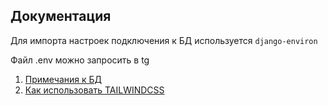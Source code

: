 ## Документация

Для импорта настроек подключения к БД используется ```django-environ```

Файл .env можно запросить в tg

1. [Примечания к БД](README.MD)
2. [Как использовать TAILWINDCSS](TAILWINDCSS.MD)

